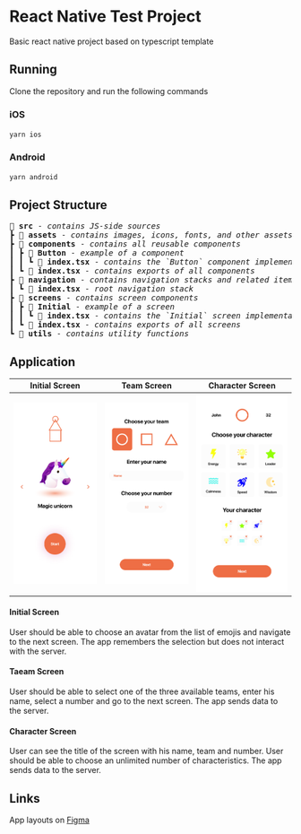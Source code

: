 # React Native Test Project

Basic react native project based on typescript template

## Running

Clone the repository and run the following commands

### iOS

`yarn ios`

### Android

`yarn android`

## Project Structure

<pre>
📁 <b>src</b> - <i>contains JS-side sources</i>
┣ 📁 <b>assets</b> - <i>contains images, icons, fonts, and other assets</i>
┣ 📂 <b>components</b> - <i>contains all reusable components</i>
┃ ┣ 📂 <b>Button</b> - <i>example of a component</i>
┃ ┃ ┗ 📜 <b>index.tsx</b> - <i>contains the `Button` component implementation</i>
┃ ┗ 📜 <b>index.tsx</b> - <i>contains exports of all components</i>
┣ 📂 <b>navigation</b> - <i>contains navigation stacks and related items</i>
┃ ┗ 📜 <b>index.tsx</b> - <i>root navigation stack</i>
┣ 📂 <b>screens</b> - <i>contains screen components</i>
┃ ┣ 📂 <b>Initial</b> - <i>example of a screen</i>
┃ ┃ ┗ 📜 <b>index.tsx</b> - <i>contains the `Initial` screen implementation</i>
┃ ┗ 📜 <b>index.tsx</b> - <i>contains exports of all screens</i>
┗ 📂 <b>utils</b> - <i>contains utility functions</i>
</pre>

## Application

| Initial Screen               | Team Screen               | Character Screen               |
| ---------------------------- | ------------------------- | ------------------------------ |
| ![](screenshots/initial.png) | ![](screenshots/team.png) | ![](screenshots/character.png) |

#### Initial Screen

User should be able to choose an avatar from the list of emojis and navigate to the next screen. The app remembers the selection but does not interact with the server.

#### Taeam Screen

User should be able to select one of the three available teams, enter his name, select a number and go to the next screen. The app sends data to the server.

#### Character Screen

User can see the title of the screen with his name, team and number. User should be able to choose an unlimited number of characteristics. The app sends data to the server.

## Links

App layouts on [Figma](https://www.figma.com/file/qzNAwyn3we2jN8vfqViY9y/Test)
